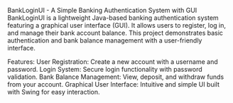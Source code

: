 BankLoginUI - A Simple Banking Authentication System with GUI
BankLoginUI is a lightweight Java-based banking authentication system featuring a graphical user interface (GUI). It allows users to register, log in, and manage their bank account balance. This project demonstrates basic authentication and bank balance management with a user-friendly interface.

Features:
User Registration: Create a new account with a username and password.
Login System: Secure login functionality with password validation.
Bank Balance Management: View, deposit, and withdraw funds from your account.
Graphical User Interface: Intuitive and simple UI built with Swing for easy interaction.